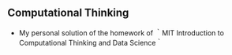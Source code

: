 ## Computational Thinking
   - My personal solution of the homework of ｀MIT Introduction to Computational Thinking and Data Science｀
